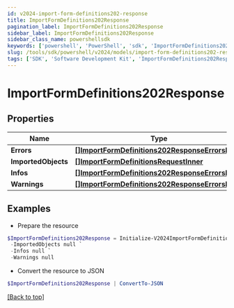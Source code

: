 ```yaml
---
id: v2024-import-form-definitions202-response
title: ImportFormDefinitions202Response
pagination_label: ImportFormDefinitions202Response
sidebar_label: ImportFormDefinitions202Response
sidebar_class_name: powershellsdk
keywords: ['powershell', 'PowerShell', 'sdk', 'ImportFormDefinitions202Response', 'V2024ImportFormDefinitions202Response'] 
slug: /tools/sdk/powershell/v2024/models/import-form-definitions202-response
tags: ['SDK', 'Software Development Kit', 'ImportFormDefinitions202Response', 'V2024ImportFormDefinitions202Response']
---
```



# ImportFormDefinitions202Response

## Properties

Name | Type | Description | Notes
------------ | ------------- | ------------- | -------------
**Errors** | [**[]ImportFormDefinitions202ResponseErrorsInner**](import-form-definitions202-response-errors-inner) |  | [optional] 
**ImportedObjects** | [**[]ImportFormDefinitionsRequestInner**](import-form-definitions-request-inner) |  | [optional] 
**Infos** | [**[]ImportFormDefinitions202ResponseErrorsInner**](import-form-definitions202-response-errors-inner) |  | [optional] 
**Warnings** | [**[]ImportFormDefinitions202ResponseErrorsInner**](import-form-definitions202-response-errors-inner) |  | [optional] 

## Examples

- Prepare the resource
```powershell
$ImportFormDefinitions202Response = Initialize-V2024ImportFormDefinitions202Response  -Errors null `
 -ImportedObjects null `
 -Infos null `
 -Warnings null
```

- Convert the resource to JSON
```powershell
$ImportFormDefinitions202Response | ConvertTo-JSON
```


[[Back to top]](#) 

